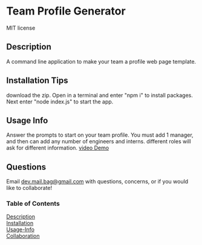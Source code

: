 # Team Profile Generator

MIT license

## Description

A command line application to make your team a profile web page template.

## Installation Tips

download the zip. Open in a terminal and enter "npm i" to install packages. Next enter "node index.js" to start the app.

## Usage Info

Answer the prompts to start on your team profile. You must add 1 manager, and then can add any number of engineers and interns. different roles will ask for different information.
[video Demo](https://drive.google.com/file/d/1BeVDhivSKIEXjQpKedFYQkVNsJPQelZT/view)

## Questions

Email dev.mail.bag@gmail.com with questions, concerns, or if you would like to collaborate!

### Table of Contents

[Description](#description)\
[Installation](#Installation-Tips)\
[Usage-Info](#Usage-Info)\
[Collaboration](#Questions)
